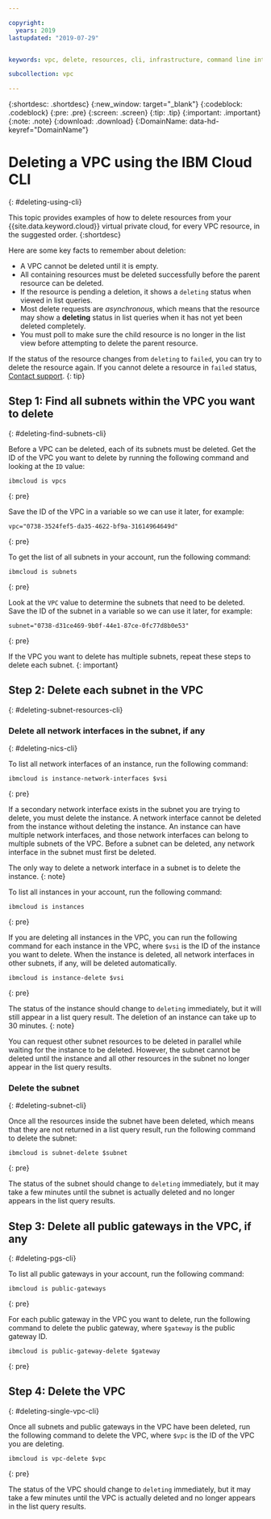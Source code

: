 ```yaml
---

copyright:
  years: 2019
lastupdated: "2019-07-29"


keywords: vpc, delete, resources, cli, infrastructure, command line interface

subcollection: vpc

---
```


{:shortdesc: .shortdesc}
{:new_window: target="_blank"}
{:codeblock: .codeblock}
{:pre: .pre}
{:screen: .screen}
{:tip: .tip}
{:important: .important}
{:note: .note}
{:download: .download}
{:DomainName: data-hd-keyref="DomainName"}

# Deleting a VPC using the IBM Cloud CLI
{: #deleting-using-cli}

This topic provides examples of how to delete resources from your {{site.data.keyword.cloud}} virtual private cloud, for every VPC resource, in the suggested order.
{:shortdesc}

Here are some key facts to remember about deletion:

* A VPC cannot be deleted until it is empty. 
* All containing resources must be deleted successfully before the parent resource can be deleted. 
* If the resource is pending a deletion, it shows a `deleting` status when viewed in list queries. 
* Most delete requests are _asynchronous_, which means that the resource may show a **deleting** status in list queries when it has not yet been deleted completely. 
* You must poll to make sure the child resource is no longer in the list view before attempting to delete the parent resource. 

If the status of the resource changes from `deleting` to `failed`, you can try to delete the resource again. If you cannot delete a resource in `failed` status, [Contact support](/docs/vpc-on-classic?topic=vpc-on-classic-getting-help-and-support).
{: tip}

## Step 1: Find all subnets within the VPC you want to delete
{: #deleting-find-subnets-cli}

Before a VPC can be deleted, each of its subnets must be deleted. Get the ID of the VPC you want to delete by running the following command and looking at the `ID` value:

```
ibmcloud is vpcs
```
{: pre}

Save the ID of the VPC in a variable so we can use it later, for example:

```
vpc="0738-3524fef5-da35-4622-bf9a-31614964649d"
```
{: pre}

To get the list of all subnets in your account, run the following command:

```
ibmcloud is subnets
```
{: pre}

Look at the `VPC` value to determine the subnets that need to be deleted. Save the ID of the subnet in a variable so we can use it later, for example:

```
subnet="0738-d31ce469-9b0f-44e1-87ce-0fc77d8b0e53"
```
{: pre}

If the VPC you want to delete has multiple subnets, repeat these steps to delete each subnet.
{: important}

## Step 2: Delete each subnet in the VPC
{: #deleting-subnet-resources-cli}


### Delete all network interfaces in the subnet, if any
{: #deleting-nics-cli}

To list all network interfaces of an instance, run the following command:

```
ibmcloud is instance-network-interfaces $vsi
```
{: pre}

If a secondary network interface exists in the subnet you are trying to delete, you must delete the instance. A network interface cannot be deleted from the instance without deleting the instance.
An instance can have multiple network interfaces, and those network interfaces can belong to multiple subnets of the VPC. Before a subnet can be deleted, any network interface in the subnet must first be deleted. 

The only way to delete a network interface in a subnet is to delete the instance.
{: note}

To list all instances in your account, run the following command:

```
ibmcloud is instances
```
{: pre}

If you are deleting all instances in the VPC, you can run the following command for each instance in the VPC, where `$vsi` is the ID of the instance you want to delete. When the instance is deleted, all network interfaces in other subnets, if any, will be deleted automatically.

```
ibmcloud is instance-delete $vsi
```
{: pre}

The status of the instance should change to `deleting` immediately, but it will still appear in a list query result. The deletion of an instance can take up to 30 minutes.
{: note}

You can request other subnet resources to be deleted in parallel while waiting for the instance to be deleted. However, the subnet cannot be deleted until the instance and all other resources in the subnet no longer appear in the list query results.


### Delete the subnet
{: #deleting-subnet-cli}

Once all the resources inside the subnet have been deleted, which means that they are not returned in a list query result, run the following command to delete the subnet:

```
ibmcloud is subnet-delete $subnet
```
{: pre}

The status of the subnet should change to `deleting` immediately, but it may take a few minutes until the subnet is actually deleted and no longer appears in the list query results.

## Step 3: Delete all public gateways in the VPC, if any
{: #deleting-pgs-cli}

To list all public gateways in your account, run the following command:

```
ibmcloud is public-gateways
```
{: pre}

For each public gateway in the VPC you want to delete, run the following command to delete the public gateway, where `$gateway` is the public gateway ID.

```
ibmcloud is public-gateway-delete $gateway
```
{: pre}


## Step 4: Delete the VPC
{: #deleting-single-vpc-cli}

Once all subnets and public gateways in the VPC have been deleted, run the following command to delete the VPC, where `$vpc` is the ID of the VPC you are deleting.

```
ibmcloud is vpc-delete $vpc
```
{: pre}

The status of the VPC should change to `deleting` immediately, but it may take a few minutes until the VPC is actually deleted and no longer appears in the list query results.
